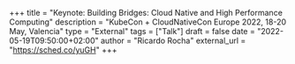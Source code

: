 +++
title = "Keynote: Building Bridges: Cloud Native and High Performance Computing"
description = "KubeCon + CloudNativeCon Europe 2022, 18-20 May, Valencia"
type = "External"
tags = ["Talk"]
draft = false
date = "2022-05-19T09:50:00+02:00"
author = "Ricardo Rocha"
external_url = "https://sched.co/yuGH"
+++
